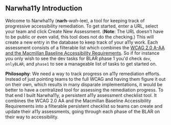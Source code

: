 ## Narwha11y Introduction

Welcome to Narwha11y (**narh**-*wah*-lee), a tool for keeping track of progressive accessibility remediation. To get started, enter a URL, select your team and click Create New Assessment. (**Note**: The URL doesn't have to be public or even valid, this tool does not do the checking.) This will create a new entry in the database to keep track of your a11y work. Each assessment consists of a filterable list which combines the [WCAG 2.0 A-AA and the Macmillan Baseline Accessibility Requirements](https://macmillanlearning.atlassian.net/wiki/display/a11y/Macmillan+BLARs+and+WCAG+Guidelines). So if for instance you only wish to see the dev tasks for BLAR phase 1 you'd check `dev`, `onlyBLAR`, and `phase1` to see a manageable list of tasks to get started on.

**Philosophy**: We need a way to track progress on a11y remediation
efforts. Instead of just pointing teams to the full WCAG and
having them figure it out on their own, which results in many
disparate implementations, it would be better to have a
centralized tool for assessing the remediation progress.
To that end I built Narwha11y, a persistent a11y assessment
checklist tool. It combines the WCAG 2.0 AA and the
Macmillan Baseline Accessibility Requirements into a
filterable persistent checklist so teams can create and
update their a11y assessments, going through each phase
of the BLAR on their way to accessibility.
